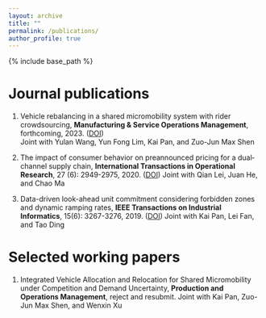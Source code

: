 ```yaml
---
layout: archive
title: ""
permalink: /publications/
author_profile: true
---
```

{% include base_path %} 

# Journal publications
1. Vehicle rebalancing in a shared micromobility system with rider crowdsourcing, **Manufacturing & Service Operations Management**, forthcoming, 2023. ([DOI](https://pubsonline.informs.org/doi/abs/10.1287/msom.2023.1199))   
Joint with Yulan Wang, Yun Fong Lim, Kai Pan, and Zuo-Jun Max Shen

1. The impact of consumer behavior on preannounced pricing for a dual‐channel supply chain, **International Transactions in Operational Research**, 27 (6): 2949-2975, 2020. ([DOI](https://onlinelibrary.wiley.com/doi/full/10.1111/itor.12786?casa_token=jL5k6n08WjQAAAAA%3AO_w70zG93JZ379_U8CWO610KDsrH8Aqu1FOzlAKXz-nHSPFljNDFC7QJuioNFOt0TZucgG1eJkyGEEdm))
Joint with Qian Lei, Juan He, and Chao Ma

1. Data-driven look-ahead unit commitment considering forbidden zones and dynamic ramping rates, **IEEE Transactions on Industrial Informatics**, 15(6): 3267-3276, 2019. ([DOI](https://ieeexplore.ieee.org/abstract/document/8493336?casa_token=9prJPr0QauMAAAAA:ywW_WcplPwc_2xz2cq_pgEYnaxjR5wW47MWsuOeoT5wwprimBnr0uX9_MqIEz9JrzoxW2bjztw))
Joint with Kai Pan, Lei Fan, and Tao Ding

# Selected working papers
1. Integrated Vehicle Allocation and Relocation for Shared Micromobility under Competition and Demand Uncertainty, **Production and Operations Management**, reject and resubmit. 
Joint with Kai Pan, Zuo-Jun Max Shen, and Wenxin Xu
